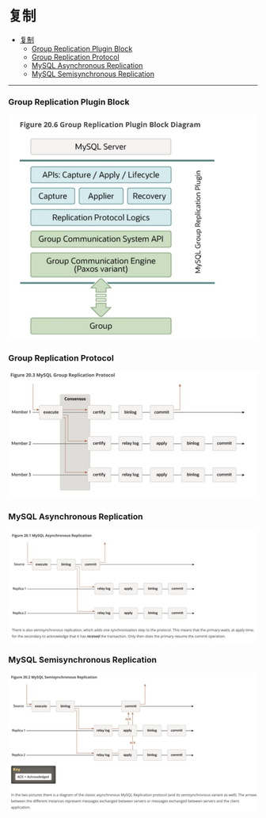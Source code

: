 # 复制
- [复制](#复制)
    - [Group Replication Plugin Block](#group-replication-plugin-block)
    - [Group Replication Protocol](#group-replication-protocol)
    - [MySQL Asynchronous Replication](#mysql-asynchronous-replication)
    - [MySQL Semisynchronous Replication](#mysql-semisynchronous-replication)

---

### Group Replication Plugin Block
<img src='/database/img/Group Replication Plugin Block.jpg'>

### Group Replication Protocol
<img src='/database/img/Group Replication Protocol.jpg'>

### MySQL Asynchronous Replication
<img src='/database/img/MySQL Asynchronous Replication.jpg'>

### MySQL Semisynchronous Replication
<img src='/database/img/MySQL Semisynchronous Replication.jpg'>